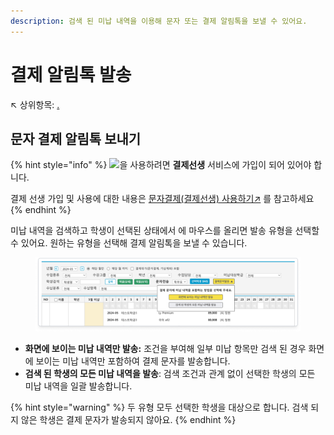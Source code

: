 ```yaml
---
description: 검색 된 미납 내역을 이용해 문자 또는 결제 알림톡을 보낼 수 있어요.
---
```


# 결제 알림톡 발송

↖ 상위항목: [.](./ "mention")

## 문자 결제 알림톡 보내기

{% hint style="info" %}
![](../../.gitbook/assets/Btn\_결제문자발송.svg)을 사용하려면 **결제선생** 서비스에 가입이 되어 있어야 합니다.

결제 선생 가입 및 사용에 대한 내용은 [문자결제(결제선생) 사용하기↗](../payssam/) 를 참고하세요
{% endhint %}

미납 내역을 검색하고 학생이 선택된 상태에서 <img src="../../.gitbook/assets/Btn_결제문자발송.svg" alt="" data-size="original">에 마우스를 올리면 발송 유형을 선택할 수 있어요. 원하는 유형을 선택해 결제 알림톡을 보낼 수 있습니다.

<figure><img src="../../.gitbook/assets/image (1) (1) (1) (1) (1).png" alt=""><figcaption></figcaption></figure>

* **화면에 보이는 미납 내역만 발송:**  조건을 부여해 일부 미납 항목만 검색 된 경우 화면에 보이는 미납 내역만 포함하여 결제 문자를 발송합니다. &#x20;
* **검색 된 학생의 모든 미납 내역을 발송**: 검색 조건과 관계 없이 선택한 학생의 모든 미납 내역을 일괄 발송합니다.

{% hint style="warning" %}
두 유형 모두 선택한 학생을 대상으로 합니다. 검색 되지 않은 학생은 결제 문자가 발송되지 않아요.
{% endhint %}

